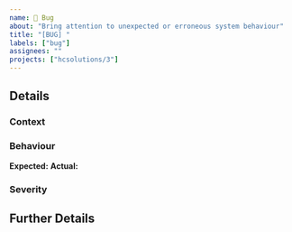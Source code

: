 ```yaml
---
name: 🐞 Bug
about: "Bring attention to unexpected or erroneous system behaviour"
title: "[BUG] "
labels: ["bug"]
assignees: ""
projects: ["hcsolutions/3"]
---
```


<!-- A clear and concise description of what the problem is. -->

## Details
### Context
<!-- What was the user attempting to do? -->

### Behaviour
**Expected:** <!-- What should have happened? -->
**Actual:** <!-- What actually happened? -->

### Severity
<!-- What's the impact of this bug? -->
<!-- Is a workaround available? -->

## Further Details
<!-- **Live Issue report:** [Link to HoneyBadger]() -->
<!-- Screenshots? -->
